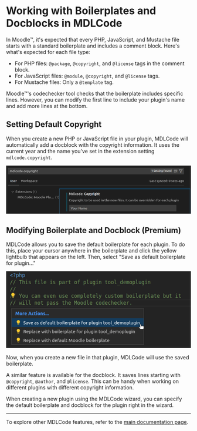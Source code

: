 # Working with Boilerplates and Docblocks in MDLCode

In Moodle™, it's expected that every PHP, JavaScript, and Mustache file starts with a standard boilerplate and includes a comment block. Here's what's expected for each file type:

- For PHP files: `@package`, `@copyright`, and `@license` tags in the comment block.
- For JavaScript files: `@module`, `@copyright`, and `@license` tags.
- For Mustache files: Only a `@template` tag.

Moodle™'s codechecker tool checks that the boilerplate includes specific lines. However, you can modify the first line to include your plugin's name and add more lines at the bottom.

## Setting Default Copyright

When you create a new PHP or JavaScript file in your plugin, MDLCode will automatically add a docblock with the copyright information. It uses the current year and the name you've set in the extension setting `mdlcode.copyright`.

![Setting Copyright](https://raw.githubusercontent.com/lmscloud-io/mdlcode-docs/main/docs/media/boilerplate/setting_copyright.png)

## Modifying Boilerplate and Docblock (Premium)

MDLCode allows you to save the default boilerplate for each plugin. To do this, place your cursor anywhere in the boilerplate and click the yellow lightbulb that appears on the left. Then, select "Save as default boilerplate for plugin..."

![Save Boilerplate](https://raw.githubusercontent.com/lmscloud-io/mdlcode-docs/main/docs/media/boilerplate/save_bp.png)

Now, when you create a new file in that plugin, MDLCode will use the saved boilerplate.

A similar feature is available for the docblock. It saves lines starting with `@copyright`, `@author`, and `@license`. This can be handy when working on different plugins with different copyright information.

When creating a new plugin using the MDLCode wizard, you can specify the default boilerplate and docblock for the plugin right in the wizard.

---

To explore other MDLCode features, refer to the [main documentation page](README.md).
